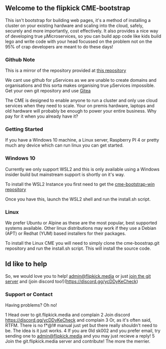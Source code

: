 ## Welcome to the flipkick CME-bootstrap

This isn't bootstrap for building web pages, it's a method of installing a cluster on your existing hardware and scaling into the cloud, safely, securely and more importantly, cost effectively. It also provides a nice way of developing true µMicroservices, so  you can build app code like kids build lego and write code with your head focussed on the problem not on the 95% of crap developers are meant to do these days!

### Github Note

This is a mirror of the repository provided at [this repository](https://git.flipkick.media/cme/git-bootstrap.git)

We cant use github for µServices as we are unable to create domains and organisations and this sorta makes organising true µServices impossible. Get your own git repository and use [Gitea](https://gitea.io)

The CME is designed to enable anyone to run a cluster and only use cloud services when they need to scale. Your on premis hardware, laptops and old hardware will probably be enough to power your entire business. Why pay for it when you already have it?

### Getting Started

If you have a Windows 10 machine, a Linux server, Raspberry PI 4 or pretty much any device which can run linux you can get started.

### Windows 10

Currently we only support WSL2 and this is only available using a Windows insider build but mainstream support is shortly on it's way.

To install the WSL2 Instance you first need to get the [cme-bootstrap-win repository](http://git.flipkick.media/cme/cme-bootstrap-win.git)

Once you have this, launch the WSL2 shell and run the install.sh script.

### Linux 

We prefer Ubuntu or Alpine as these are the most popular, best supported systems available. Other linux distributions may work if they use a Debian (APT) or Redhat (YUM) based installers for their packages.

To install the Linux CME you will need to simply clone the cme-boostrap.git repository and run the install.sh script. This will install the source code.

## Id like to help

So, we would love you to help! admin@flipkick.media or just [join the git server](https://git.flipkick.media) and (join discord too!)(https://discord.gg/ycDDyKeCheck) 

### Support or Contact

Having problems? Oh no!

1 Head over to git.flipkick.media and complain
2 Join discord https://discord.gg/ycDDyKeCheck and complain
3 Or, as it's often said, RTFM. There is no f*@!# manual just yet but there really shouldn't need to be. The idea is it just works.
4 If you are 0ld sk002 and you prefer email, try sending one to admin@flipkick.media and you may just recieve a reply!
5 Join the git.flipkick.media server and contribute! The more the merrier.

